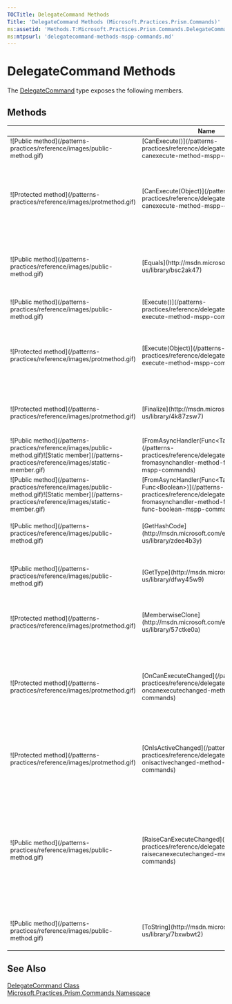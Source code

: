 ```yaml
---
TOCTitle: DelegateCommand Methods
Title: 'DelegateCommand Methods (Microsoft.Practices.Prism.Commands)'
ms:assetid: 'Methods.T:Microsoft.Practices.Prism.Commands.DelegateCommand'
ms:mtpsurl: 'delegatecommand-methods-mspp-commands.md'
---
```


# DelegateCommand Methods

The [DelegateCommand](/patterns-practices/reference/delegatecommand-class-mspp-commands) type exposes the following members.

## Methods

<table>
<colsgroup>
<col width="80">
<col>
<col>
</colsgroup>
<thead>
<tr class="header">
<th> </th>
<th>Name</th>
<th>Description</th>
</tr>
</thead>
<tbody>
<tr class="odd">
<td>![Public method](/patterns-practices/reference/images/public-method.gif)</td>
<td>[CanExecute()](/patterns-practices/reference/delegatecommand-canexecute-method-mspp-commands)</td>
<td><div class="summary">
Determines if the command can be executed.
</div></td>
</tr>
<tr class="even">
<td>![Protected method](/patterns-practices/reference/images/protmethod.gif)</td>
<td>[CanExecute(Object)](/patterns-practices/reference/delegatecommandbase-canexecute-method-mspp-commands)</td>
<td><div class="summary">
Determines if the command can execute with the provided parameter by invoking the [Func&lt;T, TResult&gt;](http://msdn.microsoft.com/en-us/library/bb549151) supplied during construction.
</div>
(Inherited from [DelegateCommandBase](/patterns-practices/reference/delegatecommandbase-class-mspp-commands).)</td>
</tr>
<tr class="odd">
<td>![Public method](/patterns-practices/reference/images/public-method.gif)</td>
<td>[Equals](http://msdn.microsoft.com/en-us/library/bsc2ak47)</td>
<td><div class="summary">
Determines whether the specified [Object](http://msdn.microsoft.com/en-us/library/e5kfa45b) is equal to the current [Object](http://msdn.microsoft.com/en-us/library/e5kfa45b).
</div>
(Inherited from [Object](http://msdn.microsoft.com/en-us/library/e5kfa45b).)</td>
</tr>
<tr class="even">
<td>![Public method](/patterns-practices/reference/images/public-method.gif)</td>
<td>[Execute()](/patterns-practices/reference/delegatecommand-execute-method-mspp-commands)</td>
<td><div class="summary">
Executes the command.
</div></td>
</tr>
<tr class="odd">
<td>![Protected method](/patterns-practices/reference/images/protmethod.gif)</td>
<td>[Execute(Object)](/patterns-practices/reference/delegatecommandbase-execute-method-mspp-commands)</td>
<td><div class="summary">
Executes the command with the provided parameter by invoking the [Action&lt;T&gt;](http://msdn.microsoft.com/en-us/library/018hxwa8) supplied during construction.
</div>
(Inherited from [DelegateCommandBase](/patterns-practices/reference/delegatecommandbase-class-mspp-commands).)</td>
</tr>
<tr class="even">
<td>![Protected method](/patterns-practices/reference/images/protmethod.gif)</td>
<td>[Finalize](http://msdn.microsoft.com/en-us/library/4k87zsw7)</td>
<td><div class="summary">
Allows an object to try to free resources and perform other cleanup operations before it is reclaimed by garbage collection.
</div>
(Inherited from [Object](http://msdn.microsoft.com/en-us/library/e5kfa45b).)</td>
</tr>
<tr class="odd">
<td>![Public method](/patterns-practices/reference/images/public-method.gif)![Static member](/patterns-practices/reference/images/static-member.gif)</td>
<td>[FromAsyncHandler(Func&lt;Task&gt;)](/patterns-practices/reference/delegatecommand-fromasynchandler-method-func-task-mspp-commands)</td>
<td><div class="summary">
Factory method to create a new instance of [DelegateCommand](/patterns-practices/reference/delegatecommand-class-mspp-commands) from an awaitable handler method.
</div></td>
</tr>
<tr class="even">
<td>![Public method](/patterns-practices/reference/images/public-method.gif)![Static member](/patterns-practices/reference/images/static-member.gif)</td>
<td>[FromAsyncHandler(Func&lt;Task&gt;, Func&lt;Boolean&gt;)](/patterns-practices/reference/delegatecommand-fromasynchandler-method-func-task-func-boolean-mspp-commands)</td>
<td><div class="summary">
Factory method to create a new instance of [DelegateCommand](/patterns-practices/reference/delegatecommand-class-mspp-commands) from an awaitable handler method.
</div></td>
</tr>
<tr class="odd">
<td>![Public method](/patterns-practices/reference/images/public-method.gif)</td>
<td>[GetHashCode](http://msdn.microsoft.com/en-us/library/zdee4b3y)</td>
<td><div class="summary">
Serves as a hash function for a particular type.
</div>
(Inherited from [Object](http://msdn.microsoft.com/en-us/library/e5kfa45b).)</td>
</tr>
<tr class="even">
<td>![Public method](/patterns-practices/reference/images/public-method.gif)</td>
<td>[GetType](http://msdn.microsoft.com/en-us/library/dfwy45w9)</td>
<td><div class="summary">
Gets the [Type](http://msdn.microsoft.com/en-us/library/42892f65) of the current instance.
</div>
(Inherited from [Object](http://msdn.microsoft.com/en-us/library/e5kfa45b).)</td>
</tr>
<tr class="odd">
<td>![Protected method](/patterns-practices/reference/images/protmethod.gif)</td>
<td>[MemberwiseClone](http://msdn.microsoft.com/en-us/library/57ctke0a)</td>
<td><div class="summary">
Creates a shallow copy of the current [Object](http://msdn.microsoft.com/en-us/library/e5kfa45b).
</div>
(Inherited from [Object](http://msdn.microsoft.com/en-us/library/e5kfa45b).)</td>
</tr>
<tr class="even">
<td>![Protected method](/patterns-practices/reference/images/protmethod.gif)</td>
<td>[OnCanExecuteChanged](/patterns-practices/reference/delegatecommandbase-oncanexecutechanged-method-mspp-commands)</td>
<td><div class="summary">
Raises [CanExecuteChanged](http://msdn.microsoft.com/en-us/library/ms523106) on the UI thread so every command invoker can requery [CanExecute(Object)](http://msdn.microsoft.com/en-us/library/ms604093).
</div>
(Inherited from [DelegateCommandBase](/patterns-practices/reference/delegatecommandbase-class-mspp-commands).)</td>
</tr>
<tr class="odd">
<td>![Protected method](/patterns-practices/reference/images/protmethod.gif)</td>
<td>[OnIsActiveChanged](/patterns-practices/reference/delegatecommandbase-onisactivechanged-method-mspp-commands)</td>
<td><div class="summary">
This raises the [IsActiveChanged](/patterns-practices/reference/delegatecommandbase-isactivechanged-event-mspp-commands) event.
</div>
(Inherited from [DelegateCommandBase](/patterns-practices/reference/delegatecommandbase-class-mspp-commands).)</td>
</tr>
<tr class="even">
<td>![Public method](/patterns-practices/reference/images/public-method.gif)</td>
<td>[RaiseCanExecuteChanged](/patterns-practices/reference/delegatecommandbase-raisecanexecutechanged-method-mspp-commands)</td>
<td><div class="summary">
Raises [CanExecuteChanged](/patterns-practices/reference/delegatecommandbase-canexecutechanged-event-mspp-commands) on the UI thread so every command invoker can requery to check if the command can execute.
<div>

<h3>Remarks</h3>

Note that this will trigger the execution of [CanExecute(Object)](/patterns-practices/reference/delegatecommandbase-canexecute-method-mspp-commands) once for each invoker.
</div>
</div>
(Inherited from [DelegateCommandBase](/patterns-practices/reference/delegatecommandbase-class-mspp-commands).)</td>
</tr>
<tr class="odd">
<td>![Public method](/patterns-practices/reference/images/public-method.gif)</td>
<td>[ToString](http://msdn.microsoft.com/en-us/library/7bxwbwt2)</td>
<td><div class="summary">
Returns a string that represents the current object.
</div>
(Inherited from [Object](http://msdn.microsoft.com/en-us/library/e5kfa45b).)</td>
</tr>
</tbody>
</table>

## See Also

[DelegateCommand Class](/patterns-practices/reference/delegatecommand-class-mspp-commands)  
[Microsoft.Practices.Prism.Commands Namespace](/patterns-practices/reference/mspp-commands-namespace)